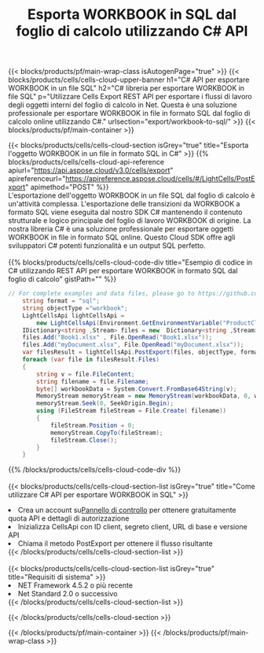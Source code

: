 ﻿---
title:  Esporta WORKBOOK in SQL dal foglio di calcolo utilizzando C# API
description:  Aspose.Cells Cloud REST API supporta l'esportazione di file in formato {0} in {1} utilizzando {2}.
url: /it/net/export/workbook-to-sql/
---
{{< blocks/products/pf/main-wrap-class isAutogenPage="true" >}}
{{< blocks/products/cells/cells-cloud-upper-banner h1="C# API per esportare WORKBOOK in un file SQL" h2="C# libreria per esportare WORKBOOK in file SQL" p="Utilizzare Cells Export REST API per esportare i flussi di lavoro degli oggetti interni del foglio di calcolo in Net. Questa è una soluzione professionale per esportare WORKBOOK in file in formato SQL dal foglio di calcolo online utilizzando C#." urlsection="export/workbook-to-sql/" >}}
{{< blocks/products/pf/main-container >}}

{{< blocks/products/cells/cells-cloud-section isGrey="true" title="Esporta l\'oggetto WORKBOOK in un file in formato SQL in C#" >}}
{{% blocks/products/cells/cells-cloud-api-reference apiurl="https://api.aspose.cloud/v3.0/cells/export" apireferenceurl="https://apireference.aspose.cloud/cells/#/LightCells/PostExport" apimethod="POST" %}}
<br/>
L'esportazione dell'oggetto WORKBOOK in un file SQL dal foglio di calcolo è un'attività complessa. L'esportazione delle transizioni da WORKBOOK a formato SQL viene eseguita dal nostro SDK C# mantenendo il contenuto strutturale e logico principale del foglio di lavoro WORKBOOK di origine. La nostra libreria C# è una soluzione professionale per esportare oggetti WORKBOOK in file in formato SQL online. Questo Cloud SDK offre agli sviluppatori C# potenti funzionalità e un output SQL perfetto.
<br/>
<br/>
{{% blocks/products/cells/cells-cloud-code-div title="Esempio di codice in C# utilizzando REST API per esportare WORKBOOK in formato SQL dal foglio di calcolo" gistPath="" %}}
  
```cs
// For complete examples and data files, please go to https://github.com/aspose-cells-cloud/aspose-cells-cloud-dotnet/
    string format = "sql";
    string objectType ="workbook";
    LightCellsApi lightCellsApi =
        new LightCellsApi(Environment.GetEnvironmentVariable("ProductClientId"), Environment.GetEnvironmentVariable("ProductClientSecret"));
    IDictionary<string ,Stream> files = new  Dictionary<string ,Stream>();
    files.Add("Book1.xlsx" , File.OpenRead("Book1.xlsx"));
    files.Add("myDocument.xlsx", File.OpenRead("myDocument.xlsx"));
    var filesResult = lightCellsApi.PostExport(files, objectType, format);
    foreach (var file in filesResult.Files)
    {
        string v = file.FileContent;
        string filename = file.Filename;
        byte[] workbookData = System.Convert.FromBase64String(v);
        MemoryStream memoryStream = new MemoryStream(workbookData, 0, workbookData.Length);
        memoryStream.Seek(0, SeekOrigin.Begin);
        using (FileStream fileStream = File.Create( filename))
        {
            fileStream.Position = 0;
            memoryStream.CopyTo(fileStream);
            fileStream.Close();
        }
    }
```
   
{{% /blocks/products/cells/cells-cloud-code-div %}}
<br/>
<br/>
{{< blocks/products/cells/cells-cloud-section-list isGrey="true" title="Come utilizzare C# API per esportare WORKBOOK in SQL" >}}
<li> Crea un account su<a href="https://dashboard.aspose.cloud/">Pannello di controllo</a> per ottenere gratuitamente quota API e dettagli di autorizzazione</li>
<li>Inizializza CellsApi con ID client, segreto client, URL di base e versione API</li>
<li>Chiama il metodo PostExport per ottenere il flusso risultante</li>
{{< /blocks/products/cells/cells-cloud-section-list >}}
<br/>
<br/>
{{< blocks/products/cells/cells-cloud-section-list isGrey="true" title="Requisiti di sistema" >}}
<li>NET Framework 4.5.2 o più recente</li>
<li>Net Standard 2.0 o successivo</li>
{{< /blocks/products/cells/cells-cloud-section-list >}}

{{< /blocks/products/cells/cells-cloud-section >}}

{{< /blocks/products/pf/main-container >}}
{{< /blocks/products/pf/main-wrap-class >}}
